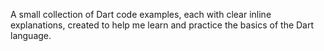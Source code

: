 A small collection of Dart code examples, each with clear inline explanations, created to help me learn and practice the basics of the Dart language.